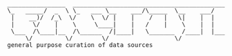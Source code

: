 <pre>
________________  ___________________________________________ ___  _____ ._.
\_   _____/  _  \ \_   ___ \__    ___/\_____  \__    ___/    |   \/     \| |
 |    __)/  /_\  \/    \  \/ |    |    /   |   \|    |  |    |   /  \ /  \ |
 |     \/    |    \     \____|    |   /    |    \    |  |    |  /    Y    \|
 \___  /\____|__  /\______  /|____|   \_______  /____|  |______/\____|__  /_
     \/         \/        \/                  \/                        \/\/
general purpose curation of data sources
